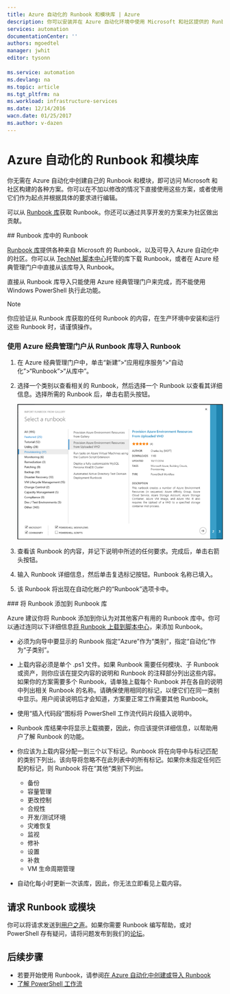 ```yaml
---
title: Azure 自动化的 Runbook 和模块库 | Azure
description: 你可以安装并在 Azure 自动化环境中使用 Microsoft 和社区提供的 Runbook 与模块。本文介绍如何访问这些资源，以及在库中补充你的 Runbook。
services: automation
documentationCenter: ''
authors: mgoedtel
manager: jwhit
editor: tysonn

ms.service: automation
ms.devlang: na
ms.topic: article
ms.tgt_pltfrm: na
ms.workload: infrastructure-services
ms.date: 12/14/2016
wacn.date: 01/25/2017
ms.author: v-dazen
---
```


# Azure 自动化的 Runbook 和模块库

你无需在 Azure 自动化中创建自己的 Runbook 和模块，即可访问 Microsoft 和社区构建的各种方案。你可以在不加以修改的情况下直接使用这些方案，或者使用它们作为起点并根据具体的要求进行编辑。

可以从 [Runbook 库](#runbooks-in-runbook-gallery)获取 Runbook。你还可以通过共享开发的方案来为社区做出贡献。

##<a name="runbooks-in-runbook-gallery"></a> Runbook 库中的 Runbook

[Runbook 库](http://gallery.technet.microsoft.com/scriptcenter/site/search?f[0].Type=RootCategory&f[0].Value=WindowsAzure&f[1].Type=SubCategory&f[1].Value=WindowsAzure_automation&f[1].Text=Automation)提供各种来自 Microsoft 的 Runbook，以及可导入 Azure 自动化中的社区。你可以从 [TechNet 脚本中心](http://gallery.technet.microsoft.com/)托管的库下载 Runbook，或者在 Azure 经典管理门户中直接从该库导入 Runbook。

直接从 Runbook 库导入只能使用 Azure 经典管理门户来完成，而不能使用 Windows PowerShell 执行此功能。

>[!NOTE]
> 你应验证从 Runbook 库获取的任何 Runbook 的内容，在生产环境中安装和运行这些 Runbook 时，请谨慎操作。

### 使用 Azure 经典管理门户从 Runbook 库导入 Runbook

1. 在 Azure 经典管理门户中，单击“新建”>“应用程序服务”>“自动化”>“Runbook”>“从库中”。
2. 选择一个类别以查看相关的 Runbook，然后选择一个 Runbook 以查看其详细信息。选择所需的 Runbook 后，单击右箭头按钮。

    ![Runbook 库](./media/automation-runbook-gallery/runbook-gallery.png)

3. 查看该 Runbook 的内容，并记下说明中所述的任何要求。完成后，单击右箭头按钮。
4. 输入 Runbook 详细信息，然后单击复选标记按钮。Runbook 名称已填入。
5. 该 Runbook 将出现在自动化帐户的“Runbook”选项卡中。

###<a name="AddRunbook"></a> 将 Runbook 添加到 Runbook 库

Azure 建议你将 Runbook 添加到你认为对其他客户有用的 Runbook 库中。你可以通过连同以下详细信息[将 Runbook 上载到脚本中心](http://gallery.technet.microsoft.com/site/upload)，来添加 Runbook。

- 必须为向导中要显示的 Runbook 指定“Azure”作为“类别”，指定“自动化”作为“子类别”。

- 上载内容必须是单个 .ps1 文件。如果 Runbook 需要任何模块、子 Runbook 或资产，则你应该在提交内容的说明和 Runbook 的注释部分列出这些内容。如果你的方案需要多个 Runbook，请单独上载每个 Runbook 并在各自的说明中列出相关 Runbook 的名称。请确保使用相同的标记，以便它们在同一类别中显示。用户阅读说明后才会知道，方案要正常工作需要其他 Runbook。

- 使用“插入代码段”图标将 PowerShell 工作流代码片段插入说明中。

- Runbook 库结果中将显示上载摘要，因此，你应该提供详细信息，以帮助用户了解 Runbook 的功能。

- 你应该为上载内容分配一到三个以下标记。Runbook 将在向导中与标记匹配的类别下列出。该向导将忽略不在此列表中的所有标记。如果你未指定任何匹配的标记，则 Runbook 将在“其他”类别下列出。

    - 备份
    - 容量管理
    - 更改控制
    - 合规性
    - 开发/测试环境
    - 灾难恢复
    - 监视
    - 修补
    - 设置
    - 补救
    - VM 生命周期管理

- 自动化每小时更新一次该库，因此，你无法立即看见上载内容。

## 请求 Runbook 或模块

你可以将请求发送到[用户之声](https://www.azure.cn/product-feedback)。如果你需要 Runbook 编写帮助，或对 PowerShell 存有疑问，请将问题发布到我们的[论坛](http://social.msdn.microsoft.com/Forums/windowsazure/zh-cn/home?forum=azureautomation&filter=alltypes&sort=lastpostdesc)。

## 后续步骤

- 若要开始使用 Runbook，请参阅[在 Azure 自动化中创建或导入 Runbook](./automation-creating-importing-runbook.md)
- [了解 PowerShell 工作流](./automation-powershell-workflow.md)

<!---HONumber=Mooncake_Quality_Review_1230_2016-->